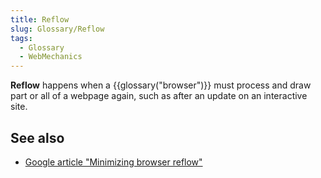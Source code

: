 ```yaml
---
title: Reflow
slug: Glossary/Reflow
tags:
  - Glossary
  - WebMechanics
---
```

**Reflow** happens when a {{glossary("browser")}} must process and draw part or all of a webpage again, such as after an update on an interactive site.

## See also

- [Google article "Minimizing browser reflow"](https://developers.google.com/speed/articles/reflow)
